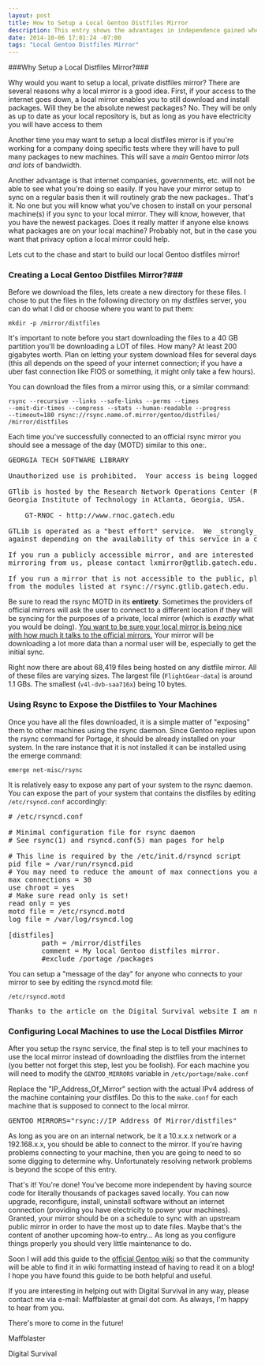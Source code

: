 ```yaml
---
layout: post
title: How to Setup a Local Gentoo Distfiles Mirror
description: This entry shows the advantages in independence gained when having files locally instead of relying on the internet for source files.
date: 2014-10-06 17:01:24 -07:00
tags: "Local Gentoo Distfiles Mirror"
---
```

###Why Setup a Local Distfiles Mirror?###

Why would you want to setup a local, private distfiles mirror? There are several reasons why a local mirror is a good idea. First, if your access to the internet goes down, a local mirror enables you to still download and install packages. Will they be the absolute newest packages? No. They will be only as up to date as your local repository is, but as long as you have electricity you will have access to them

Another time you may want to setup a local distfiles mirror is if you're working for a company doing specific tests where they will have to pull many packages to new machines. This will save a *main* Gentoo mirror *lots and lots* of bandwidth.

Another advantage is that internet companies, governments, etc. will not be able to see what you're doing so easily. If you have your mirror setup to sync on a regular basis then it will routinely grab the new packages.. That's it. No one but you will know what you've chosen to install on your personal machine(s) if you sync to your local mirror. They will know, however, that you have the newest packages. Does it really matter if anyone else knows what packages are on your local machine? Probably not, but in the case you want that privacy option a local mirror could help. 

Lets cut to the chase and start to build our local Gentoo distfiles mirror!

### Creating a Local Gentoo Distfiles Mirror?###

Before we download the files, lets create a new directory for these files. I chose to put the files in the following directory on my distfiles server, you can do what I did or choose where you want to put them:

<code>mkdir -p /mirror/distfiles</code>

It's important to note before you start downloading the files to a 40 GB partition you'll be downloading a LOT of files. How many? At least 200 gigabytes worth. Plan on letting your system download files for several days (this all depends on the speed of your internet connection; if you have a uber fast connection like FIOS or something, it might only take a few hours).

You can download the files from a mirror using this, or a similar command:

<code>rsync --recursive --links --safe-links --perms --times --omit-dir-times --compress --stats --human-readable --progress --timeout=180 rsync://rsync.name.of.mirror/gentoo/distfiles/ /mirror/distfiles</code>

Each time you've successfully connected to an official rsync mirror you should see a message of the day (MOTD) similar to this one:.

<pre>
GEORGIA TECH SOFTWARE LIBRARY

Unauthorized use is prohibited.  Your access is being logged.

GTlib is hosted by the Research Network Operations Center (RNOC) at the
Georgia Institute of Technology in Atlanta, Georgia, USA.

    GT-RNOC - http://www.rnoc.gatech.edu

GTLib is operated as a "best effort" service.  We _strongly_ recommend
against depending on the availability of this service in a critical context.

If you run a publicly accessible mirror, and are interested in
mirroring from us, please contact lxmirror@gtlib.gatech.edu.

If you run a mirror that is not accessible to the public, please mirror
from the modules listed at rsync://rsync.gtlib.gatech.edu.
</pre>

Be sure to read the rsync MOTD in its **entirety**. Sometimes the providers of official mirrors will ask the user to connect to a different location if they will be syncing for the purposes of a private, local mirror (which is *exactly* what you would be doing). <u>You want to be sure your local mirror is being nice with how much it talks to the official mirrors.</u> Your mirror will be downloading a lot more data than a normal user will be, especially to get the initial sync.

Right now there are about 68,419 files being hosted on any distfile mirror. All of these files are varying sizes. The largest file (`FlightGear-data`) is around 1.1 GBs. The smallest (`v4l-dvb-saa716x`) being 10 bytes.

### Using Rsync to Expose the Distfiles to Your Machines ###

Once you have all the files downloaded, it is a simple matter of "exposing" them to other machines using the rsync daemon. Since Gentoo replies upon the rsync command for Portage, it should be already installed on your system. In the rare instance that it is not installed it can be installed using the emerge command:

<code>emerge net-misc/rsync</code>

It is relatively easy to expose any part of your system to the rsync daemon. You can expose the part of your system that contains the distfiles by editing  <code>/etc/rsyncd.conf</code> accordingly:


<pre>
# /etc/rsyncd.conf

# Minimal configuration file for rsync daemon
# See rsync(1) and rsyncd.conf(5) man pages for help

# This line is required by the /etc/init.d/rsyncd script
pid file = /var/run/rsyncd.pid
# You may need to reduce the amount of max connections you allow depending on the speed of your network and your mirror's hardware.
max connections = 30
use chroot = yes
# Make sure read only is set!
read only = yes
motd file = /etc/rsyncd.motd
log file = /var/log/rsyncd.log

[distfiles]
        path = /mirror/distfiles
        comment = My local Gentoo distfiles mirror.
        #exclude /portage /packages
</pre>

You can setup a "message of the day" for anyone who connects to your mirror to see by editing the rsyncd.motd file:

<code>/etc/rsyncd.motd</code>

<pre>
Thanks to the article on the Digital Survival website I am now downloading software packages from my local Gentoo distfiles mirror!
</pre>

### Configuring Local Machines to use the Local Distfiles Mirror ###

After you setup the rsync service, the final step is to tell your machines to use the local mirror instead of downloading the distfiles from the internet (you better not forget this step, lest you be foolish). For each machine you will need to modify the <code>GENTOO_MIRRORS</code> variable in <code>/etc/portage/make.conf</code>

Replace the "IP_Address_Of_Mirror" section with the actual IPv4 address of the machine containing your distfiles. Do this to the <code>make.conf</code> for each machine that is supposed to connect to the local mirror.

<pre>
GENTOO_MIRRORS="rsync://IP_Address_Of_Mirror/distfiles"
</pre>

 As long as you are on an internal network, be it a 10.x.x.x network or a 192.168.x.x, you should be able to connect to the mirror. If you're having problems connecting to your machine, then you are going to need to so some digging to determine why. Unfortunately resolving network problems is beyond the scope of this entry.

That's it! You're done! You've become more independent by having source code for literally thousands of packages saved locally. You can now upgrade, reconfigure, install, uninstall software without an internet connection (providing you have electricity to power your machines). Granted, your mirror should be on a schedule to sync with an upstream public mirror in order to have the most up to date files. Maybe that's the content of another upcoming how-to entry... As long as you configure things properly you should very little maintenance to do.

Soon I will add this guide to the [official Gentoo wiki](https://wiki.gentoo.org/wiki/Main_Page) so that the community will be able to find it in wiki formatting instead of having to read it on a blog! I hope you have found this guide to be both helpful and useful.

If you are interesting in helping out with Digital Survival in any way, please contact me via e-mail: Maffblaster at gmail dot com. As always, I'm happy to hear from you.

There's more to come in the future!

Maffblaster

Digital Survival